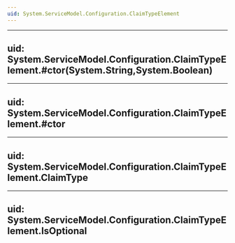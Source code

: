 ```yaml
---
uid: System.ServiceModel.Configuration.ClaimTypeElement
---
```


---
uid: System.ServiceModel.Configuration.ClaimTypeElement.#ctor(System.String,System.Boolean)
---

---
uid: System.ServiceModel.Configuration.ClaimTypeElement.#ctor
---

---
uid: System.ServiceModel.Configuration.ClaimTypeElement.ClaimType
---

---
uid: System.ServiceModel.Configuration.ClaimTypeElement.IsOptional
---
